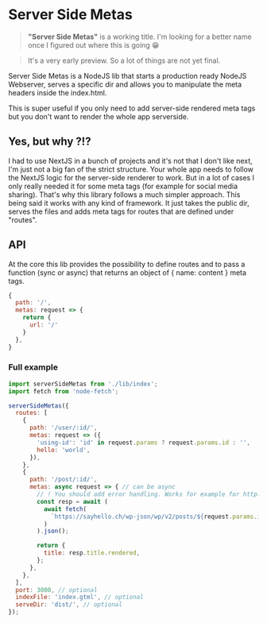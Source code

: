 # Server Side Metas

> **"Server Side Metas"** is a working title. I'm looking for a better name once I figured out where this is going 😁

> It's a very early preview. So a lot of things are not yet final.

Server Side Metas is a NodeJS lib that starts a production ready NodeJS Webserver, serves a specific dir and allows you to manipulate the meta headers inside the index.html.

This is super useful if you only need to add server-side rendered meta tags but you don't want to render the whole app serverside.

## Yes, but why ?!?
I had to use NextJS in a bunch of projects and it's not that I don't like next, I'm just not a big fan of the strict structure. Your whole app needs to follow the NextJS logic for the server-side renderer to work. But in a lot of cases I only really needed it for some meta tags (for example for social media sharing). That's why this library follows a much simpler approach. This being said it works with any kind of framework. It just takes the public dir, serves the files and adds meta tags for routes that are defined under "routes".
## API

At the core this lib provides the possibility to define routes and to pass a function (sync or async) that returns an object of { name: content } meta tags.
```js
{
  path: '/',
  metas: request => {
    return {
      url: '/'
    }
  },
}
```

### Full example

```js
import serverSideMetas from './lib/index';
import fetch from 'node-fetch';

serverSideMetas({
  routes: [
    {
      path: '/user/:id/',
      metas: request => ({
        'using-id': 'id' in request.params ? request.params.id : '',
        hello: 'world',
      }),
    },
    {
      path: '/post/:id/',
      metas: async request => { // can be async
        // ! You should add error handling. Works for example for http://localhost:8080/post/1500/
        const resp = await (
          await fetch(
            `https://sayhello.ch/wp-json/wp/v2/posts/${request.params.id}/`
          )
        ).json();

        return {
          title: resp.title.rendered,
        };
      },
    },
  ],
  port: 3000, // optional
  indexFile: 'index.gtml', // optional
  serveDir: 'dist/', // optional
});
```
    
